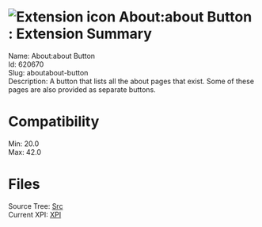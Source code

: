 # ![Extension icon](https://addons.thunderbird.net/user-media/addon_icons/620/620670-64.png?modified=1503305553) About:about Button : Extension Summary

Name: About:about Button  
Id: 620670  
Slug: aboutabout-button  
Description: A button that lists all the about pages that exist.  Some of these pages are also provided as separate buttons.
  

# Compatibility
Min: 20.0  
Max: 42.0  

# Files

Source Tree: [Src](C:/Dev/Thunderbird/ThunderKdB/xall/xOther/620670-aboutabout-button/src)  
Current XPI: [XPI](C:/Dev/Thunderbird/ThunderKdB/xall/xOther/620670-aboutabout-button/xpi)  



